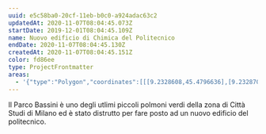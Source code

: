 ```yaml
---
uuid: e5c58ba0-20cf-11eb-b0c0-a924adac63c2
updatedAt: 2020-11-07T08:04:45.073Z
startDate: 2019-12-01T08:04:45.109Z
name: Nuovo edificio di Chimica del Politecnico
endDate: 2020-11-07T08:04:45.130Z
createdAt: 2020-11-07T08:04:45.151Z
color: fd86ee
type: ProjectFrontmatter
areas:
  - '{"type":"Polygon","coordinates":[[[9.2328608,45.4796636],[9.2328706,45.4793386],[9.2334574,45.4793386],[9.2334672,45.4789134],[9.2317908,45.4789134],[9.2317908,45.4792141],[9.2328608,45.4796636]]]}'
---
```

Il Parco Bassini è uno degli utlimi piccoli polmoni verdi della zona di Città Studi di Milano ed è stato distrutto per fare posto ad un nuovo edificio del politecnico.
